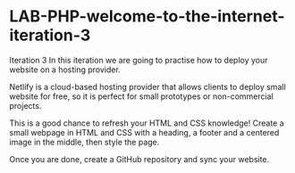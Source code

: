 # LAB-PHP-welcome-to-the-internet-iteration-3

Iteration 3
In this iteration we are going to practise how to deploy your website on a hosting provider.

Netlify is a cloud-based hosting provider that allows clients to deploy small website for free, so it is perfect for small prototypes or non-commercial projects.

This is a good chance to refresh your HTML and CSS knowledge! Create a small webpage in HTML and CSS with a heading, a footer and a centered image in the middle, then style the page.

Once you are done, create a GitHub repository and sync your website.
